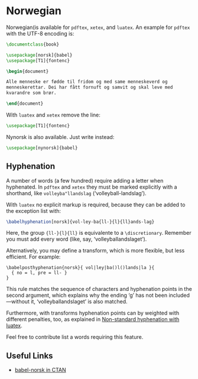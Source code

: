 # Norwegian

Norwegian(is available for `pdftex`, `xetex`, and `luatex`. An example
for `pdftex` with the UTF-8 encoding is:
```tex
\documentclass{book}

\usepackage[norsk]{babel}
\usepackage[T1]{fontenc}

\begin{document}

Alle menneske er fødde til fridom og med same menneskeverd og
menneskerettar. Dei har fått fornuft og samvit og skal leve med
kvarandre som brør.

\end{document}
```

With `luatex` and `xetex` remove the line:
```tex
\usepackage[T1]{fontenc}
```

Nynorsk is also available. Just write instead:
```tex
\usepackage[nynorsk]{babel}
```

## Hyphenation

A number of words (a few hundred) require adding a letter when
hyphenated. In `pdftex` and `xetex` they must be marked explicitly with
a shorthand, like `volleyba"llandslag` (‘volleyball-landslag’).

With `luatex` no explicit markup is required, because they can be
added to the exception list with:
```tex
\babelhyphenation[norsk]{vol-ley-ba{ll-}{l}{ll}ands-lag}
```
Here, the group `{ll-}{l}{ll}` is equivalente to a `\discretionary`.
Remember you must add every word (like, say, ‘volleyballandslaget’).

Alternatively, you may define a transform, which is more flexible, but
less efficient. For example:
```
\babelposthyphenation{norsk}{ vol|ley|ba()l()lands|la }{
  { no = l, pre = ll- }
}
```
This rule matches the sequence of characters and hyphenation points in
the second argument, which explains why the ending ‘g’ has not been
included —without it, ‘volleyballandslaget’ is also matched.

Furthermore, with transforms hyphenation points can by weighted with
different penalties, too, as explained in [Non-standard hyphenation
with
luatex](https://latex3.github.io/babel/guides/non-standard-hyphenation-with-luatex.html).

Feel free to contribute list a words requiring this feature.

## Useful Links

* [babel-norsk in CTAN](https://ctan.org/pkg/babel-norsk)